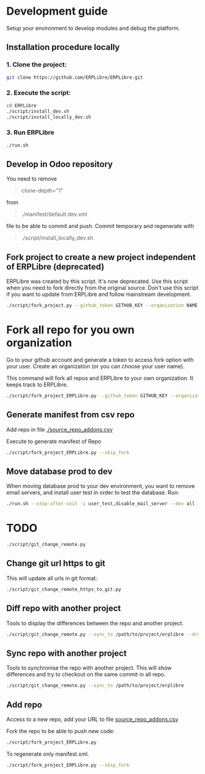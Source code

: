 # Development guide
Setup your environment to develop modules and debug the platform.

## Installation procedure locally
### 1. Clone the project:
```bash
git clone https://github.com/ERPLibre/ERPLibre.git
```

### 2. Execute the script:
```bash
cd ERPLibre
./script/install_dev.sh
./script/install_locally_dev.sh
```

### 3. Run ERPLibre
```bash
./run.sh
```

## Develop in Odoo repository
You need to remove
> clone-depth="1"

from
> ./manifest/default.dev.xml

file to be able to commit and push.
Commit temporary and regenerate with
> ./script/install_locally_dev.sh

## Fork project to create a new project independent of ERPLibre (deprecated)
ERPLibre was created by this script. It's now deprecated.
Use this script when you need to fork directly from the original source.
Don't use this script if you want to update from ERPLibre and follow mainstream development.
```bash
./script/fork_project.py --github_token GITHUB_KEY --organization NAME
```

# Fork all repo for you own organization
Go to your github account and generate a token to access fork option with your user. Create an organization (or you can choose your user name).

This command will fork all repos and ERPLibre to your own organization. It keeps track to ERPLibre.
```bash
./script/fork_project_ERPLibre.py --github_token GITHUB_KEY --organization NAME
```

## Generate manifest from csv repo
Add repo in file [./source_repo_addons.csv](./source_repo_addons.csv)

Execute to generate manifest of Repo
```bash
./script/fork_project_ERPLibre.py --skip_fork
```

## Move database prod to dev
When moving database prod to your dev environment, you want to remove email servers, and install user test in order to test the database.
Run:
```bash
./run.sh --stop-after-init -i user_test,disable_mail_server --dev all -d DATABASE
```

# TODO
```bash
./script/git_change_remote.py
```

## Change git url https to git
This will update all urls in git format:
```bash
./script/git_change_remote_https_to_git.py
```

## Diff repo with another project
Tools to display the differences between the repo and another project.
```bash
./script/git_change_remote.py --sync_to /path/to/project/erplibre --dry_sync
```

## Sync repo with another project
Tools to synchronise the repo with another project. This will show differences and try to checkout on the same commit in all repo.
```bash
./script/git_change_remote.py --sync_to /path/to/project/erplibre
```

## Add repo
Access to a new repo, add your URL to file [source_repo_addons.csv](../source_repo_addons.csv)

Fork the repo to be able to push new code:
```bash
./script/fork_project_ERPLibre.py
```

To regenerate only manifest.xml.
```bash
./script/fork_project_ERPLibre.py --skip_fork
```
